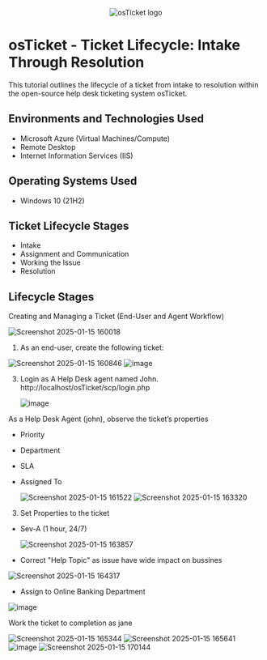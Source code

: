 <p align="center">
<img src="https://i.imgur.com/Clzj7Xs.png" alt="osTicket logo"/>
</p>

<h1>osTicket - Ticket Lifecycle: Intake Through Resolution</h1>
This tutorial outlines the lifecycle of a ticket from intake to resolution within the open-source help desk ticketing system osTicket.<br />

<h2>Environments and Technologies Used</h2>

- Microsoft Azure (Virtual Machines/Compute)
- Remote Desktop
- Internet Information Services (IIS)

<h2>Operating Systems Used </h2>

- Windows 10</b> (21H2)

<h2>Ticket Lifecycle Stages</h2>

- Intake
- Assignment and Communication
- Working the Issue
- Resolution

<h2>Lifecycle Stages</h2>

Creating and Managing a Ticket (End-User and Agent Workflow)

![Screenshot 2025-01-15 160018](https://github.com/user-attachments/assets/654a799f-1ef3-44f9-b97c-538c1e8a82e6)

1) As an end-user, create the following ticket:
   
![Screenshot 2025-01-15 160846](https://github.com/user-attachments/assets/6cd52c84-da33-4a0d-9b7b-63be6776150f)
![image](https://github.com/user-attachments/assets/65f1a843-765e-4ea3-b6e1-105297a2c6d0)

3) Login as A Help Desk agent named John. http://localhost/osTicket/scp/login.php
   
   ![image](https://github.com/user-attachments/assets/31d5a965-8e74-4041-bbcd-97e83d062a10)
   
 As a Help Desk Agent (john), observe the ticket’s properties

- Priority
 
- Department
 
- SLA
 
- Assigned To
  
  ![Screenshot 2025-01-15 161522](https://github.com/user-attachments/assets/e6020249-04d3-4788-ab9f-b3733976b71e)
![Screenshot 2025-01-15 163320](https://github.com/user-attachments/assets/da9d06a8-6cec-4edd-b2d8-96b8fc367b29)

3) Set Properties to the ticket

- Sev-A (1 hour, 24/7)
  
  ![Screenshot 2025-01-15 163857](https://github.com/user-attachments/assets/404b7c89-83ff-47e8-9d36-8019cb8df761)

- Correct "Help Topic" as issue have wide impact on bussines
  
![Screenshot 2025-01-15 164317](https://github.com/user-attachments/assets/f27c00f2-7aa7-455d-bdb1-6632bb112f27)

- Assign to Online Banking Department
  
![image](https://github.com/user-attachments/assets/1d6b0820-659c-4714-8cdf-f9bc0e4980b2)

Work the ticket to completion as jane

![Screenshot 2025-01-15 165344](https://github.com/user-attachments/assets/7f03ab3c-df0e-4083-925f-a516d34fb7cf)
![Screenshot 2025-01-15 165641](https://github.com/user-attachments/assets/d9d32fd5-0a46-458e-8054-e26a14787f74)
![image](https://github.com/user-attachments/assets/625ad47c-5a20-4314-a93a-743b75335e77)
![Screenshot 2025-01-15 170144](https://github.com/user-attachments/assets/1870c5cf-840f-4f08-b36d-be8cafeef362)

